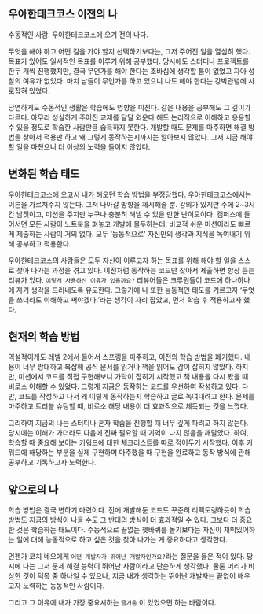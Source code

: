 ## 우아한테크코스 이전의 나

수동적인 사람. 우아한테크코스에 오기 전의 나다.

무엇을 해야 하고 어떤 길을 가야 할지 선택하기보다는, 그저 주어진 일을 열심히 했다. 목표가 있어도 일시적인 목표를 이루기 위해 공부했다. 당시에도 스터디나 프로젝트를 한두 개씩 진행했지만, 결국 무언가를 해야 한다는 조바심에 생각할 틈이 없었고 자아 성찰의 여유가 없었다. 마치 남들이 무언가를 하고 있으니 나도 해야 한다는 강박관념에 사로잡혀 있었다.

당연하게도 수동적인 생활은 학습에도 영향을 미친다. 같은 내용을 공부해도 그 깊이가 다르다. 아무리 성실하게 주어진 교재를 달달 외운다 해도 논리적으로 이해하고 응용할 수 있을 정도로 학습한 사람만큼 습득하지 못한다. 개발할 때도 문제를 마주하면 해결 방법을 찾아서 적용만 하고 왜 그렇게 동작하는지까지는 알아보지 않았다. 그저 지금 해야 할 일을 마쳤으니 더 이상의 노력을 들이지 않았다.

## 변화된 학습 태도

우아한테크코스에 오고서 내가 해오던 학습 방법을 부정당했다. 우아한테크코스에서는 이론을 가르쳐주지 않는다. 그저 나아갈 방향을 제시해줄 뿐. 강의가 있지만 주에 2~3시간 남짓이고, 미션을 주지만 누구나 충분히 해낼 수 있을 만한 난이도이다. 캠퍼스에 들어서면 모든 사람이 노트북을 펴놓고 개발에 몰두하는데, 비교적 쉬운 미션이라도 빠르게 제출하는 사람이 거의 없다. 모두 ‘능동적으로' 자신만의 생각과 지식을 녹여내기 위해 공부하고 적용한다. 

우아한테크코스의 사람들은 모두 자신이 이루고자 하는 목표를 위해 해야 할 일을 스스로 찾아 나가는 과정을 겪고 있다. 이전처럼 동작하는 코드만 찾아서 제출하면 항상 듣는 리뷰가 있다. `이렇게 사용하신 이유가 있을까요?` 리뷰어들은 크루원들이 코드에 하나하나에 자기 생각을 드러내도록 유도한다. 그렇기에 나 또한 능동적인 태도를 기르고자 ‘무엇을 쓰더라도 이해하고 써야겠다.’라는 생각이 자리 잡았고, 먼저 학습 후 적용하고자 했다.

## 현재의 학습 방법

역설적이게도 레벨 2에서 들어서 스프링을 마주하고, 이전의 학습 방법을 폐기했다. 내용이 너무 방대하고 복잡해 공식 문서를 읽거나 책을 읽어도 감이 잡히지 않았다. 하지만, 미션에서 코드를 직접 구현해보니 가닥이 잡히기 시작했고 책 내용을 다시 봤을 때 비로소 이해할 수 있었다. 그렇게 지금은 동작하는 코드를 우선하여 작성하고 있다. 다만, 코드를 작성하고 나서 왜 이렇게 동작하는지 학습하고 글로 녹여내려고 한다. 문제를 마주하고 트러블 슈팅할 때, 비로소 해당 내용이 더 효과적으로 체득되는 것을 느꼈다.

그리하여 지금의 나는 스터디나 혼자 학습을 진행할 때 너무 깊게 파려고 하지 않는다. 당시에는 이해가 가더라도 다음에 진짜 필요할 때 기억이 나지 않음을 깨달았다. 하여, 학습할 때 중요해 보이는 키워드에 대한 체크리스트를 따로 적어두기 시작했다. 이후 키워드에 해당하는 부분을 실제 구현하며 마주했을 때 구현을 완료하고 동작 방식에 관해 공부하고 기록하고자 노력한다.

## 앞으로의 나

학습 방법은 결국 변하기 마련이다. 전에 개발해둔 코드도 꾸준히 리팩토링하듯이 학습 방법도 지금의 방식이 나을 수도 그 반대의 방식이 더 효과적일 수 있다. 그보다 더 중요한 것은 학습하는 태도이다. 수동적으로 끝없는 쳇바퀴를 돌기보다는 자신이 재미있어하는 일에 대해 능동적으로 하고 싶은 것을 찾아 나가는 게 중요하다고 생각한다. 

언젠가 코치 네오에게 `어떤 개발자가 뛰어난 개발자인가요?`라는 질문을 들은 적이 있다. 당시에 나는 그저 문제 해결 능력이 뛰어난 사람이라고 단순하게 생각했다. 물론 머리가 비상한 것이 덕목 중 하나일 수 있으나, 지금 내가 생각하는 뛰어난 개발자는 끝없이 배우고자 노력하는 능동적인 사람이다.

그리고 그 이유에 내가 가장 중요시하는 `즐거움` 이 있었으면 하는 바람이다.
